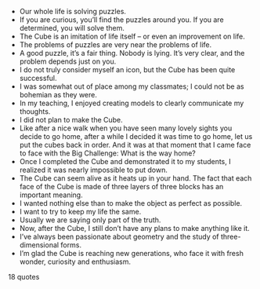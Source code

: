 - Our whole life is solving puzzles.
 - If you are curious, you’ll find the puzzles around you. If you are determined, you will solve them.
 - The Cube is an imitation of life itself – or even an improvement on life.
 - The problems of puzzles are very near the problems of life.
 - A good puzzle, it’s a fair thing. Nobody is lying. It’s very clear, and the problem depends just on you.
 - I do not truly consider myself an icon, but the Cube has been quite successful.
 - I was somewhat out of place among my classmates; I could not be as bohemian as they were.
 - In my teaching, I enjoyed creating models to clearly communicate my thoughts.
 - I did not plan to make the Cube.
 - Like after a nice walk when you have seen many lovely sights you decide to go home, after a while I decided it was time to go home, let us put the cubes back in order. And it was at that moment that I came face to face with the Big Challenge: What is the way home?
 - Once I completed the Cube and demonstrated it to my students, I realized it was nearly impossible to put down.
 - The Cube can seem alive as it heats up in your hand. The fact that each face of the Cube is made of three layers of three blocks has an important meaning.
 - I wanted nothing else than to make the object as perfect as possible.
 - I want to try to keep my life the same.
 - Usually we are saying only part of the truth.
 - Now, after the Cube, I still don’t have any plans to make anything like it.
 - I’ve always been passionate about geometry and the study of three-dimensional forms.
 - I’m glad the Cube is reaching new generations, who face it with fresh wonder, curiosity and enthusiasm.

18 quotes